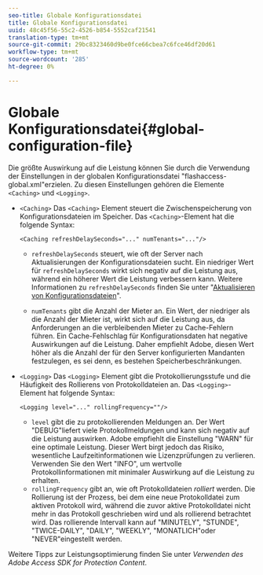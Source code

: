 ```yaml
---
seo-title: Globale Konfigurationsdatei
title: Globale Konfigurationsdatei
uuid: 48c45f56-55c2-4526-b854-5552caf21541
translation-type: tm+mt
source-git-commit: 29bc8323460d9be0fce66cbea7c6fce46df20d61
workflow-type: tm+mt
source-wordcount: '285'
ht-degree: 0%

---
```



# Globale Konfigurationsdatei{#global-configuration-file}

Die größte Auswirkung auf die Leistung können Sie durch die Verwendung der Einstellungen in der globalen Konfigurationsdatei &quot;flashaccess-global.xml&quot;erzielen. Zu diesen Einstellungen gehören die Elemente `<Caching>` und `<Logging>`.

* `<Caching>` Das  `<Caching>` Element steuert die Zwischenspeicherung von Konfigurationsdateien im Speicher. Das `<Caching>`-Element hat die folgende Syntax:

   ```
   <Caching refreshDelaySeconds="..." numTenants="..."/>
   ```

   * `refreshDelaySeconds` steuert, wie oft der Server nach Aktualisierungen der Konfigurationsdateien sucht. Ein niedriger Wert für `refreshDelaySeconds` wirkt sich negativ auf die Leistung aus, während ein höherer Wert die Leistung verbessern kann. Weitere Informationen zu `refreshDelaySeconds` finden Sie unter &quot;[Aktualisieren von Konfigurationsdateien](../../aaxs-protected-streaming/updating-configuration-files/updating-configuration-files-overview.md)&quot;.

   * `numTenants` gibt die Anzahl der Mieter an. Ein Wert, der niedriger als die Anzahl der Mieter ist, wirkt sich auf die Leistung aus, da Anforderungen an die verbleibenden Mieter zu Cache-Fehlern führen. Ein Cache-Fehlschlag für Konfigurationsdaten hat negative Auswirkungen auf die Leistung. Daher empfiehlt Adobe, diesen Wert höher als die Anzahl der für den Server konfigurierten Mandanten festzulegen, es sei denn, es bestehen Speicherbeschränkungen.

* `<Logging>` Das  `<Logging>` Element gibt die Protokollierungsstufe und die Häufigkeit des Rollierens von Protokolldateien an. Das `<Logging>`-Element hat folgende Syntax:

   ```
   <Logging level="..." rollingFrequency=""/>
   ```

   * `level` gibt die zu protokollierenden Meldungen an. Der Wert &quot;DEBUG&quot;liefert viele Protokollmeldungen und kann sich negativ auf die Leistung auswirken. Adobe empfiehlt die Einstellung &quot;WARN&quot; für eine optimale Leistung. Dieser Wert birgt jedoch das Risiko, wesentliche Laufzeitinformationen wie Lizenzprüfungen zu verlieren. Verwenden Sie den Wert &quot;INFO&quot;, um wertvolle Protokollinformationen mit minimaler Auswirkung auf die Leistung zu erhalten.
   * `rollingFrequency` gibt an, wie oft Protokolldateien  *rolliert* werden. Die Rollierung ist der Prozess, bei dem eine neue Protokolldatei zum aktiven Protokoll wird, während die zuvor aktive Protokolldatei nicht mehr in das Protokoll geschrieben wird und als rollierend betrachtet wird. Das rollierende Intervall kann auf &quot;MINUTELY&quot;, &quot;STUNDE&quot;, &quot;TWICE-DAILY&quot;, &quot;DAILY&quot;, &quot;WEEKLY&quot;, &quot;MONATLICH&quot;oder &quot;NEVER&quot;eingestellt werden.

Weitere Tipps zur Leistungsoptimierung finden Sie unter *Verwenden des Adobe Access SDK for Protection Content*.
